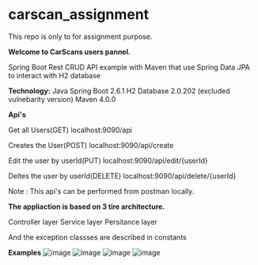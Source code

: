 # carscan_assignment
This repo is only to for assignment purpose.


**Welcome to CarScans users pannel.**

Spring Boot Rest CRUD API example with Maven that use Spring Data JPA to interact with H2 database

**Technology:**
Java 
Spring Boot 2.6.1
H2 Database 2.0.202 (excluded vulnebarity version)
Maven 4.0.0


**Api's**

Get all Users(GET)
localhost:9090/api

Creates the User(POST)
localhost:9090/api/create

Edit the user by userId(PUT)
localhost:9090/api/edit/{userId}

Deltes the user by userId(DELETE)
localhost:9090/api/delete/{userId}

Note : This api's can be performed from postman locally.

**The appliaction is based on 3 tire architecture.**

Controller layer
Service layer
Persitance layer

And the exception classses are described in constants

**Examples**
![image](https://user-images.githubusercontent.com/66825179/146829504-a2b82e2f-40f6-4f31-9edd-cf17223591de.png)
![image](https://user-images.githubusercontent.com/66825179/146829620-d10770d6-1145-4628-8cd9-a655a45ce6b9.png)
![image](https://user-images.githubusercontent.com/66825179/146829853-9030c81f-4d9f-4d59-a6e4-c200e23666dd.png)
![image](https://user-images.githubusercontent.com/66825179/146829895-4d490567-26e0-45ec-a365-49ed1f724696.png)






